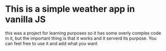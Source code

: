 # This is a simple weather app in vanilla JS
this was a project for learning purposes so it has some overly complex code in it, but the important thing is that it works and it serverd its purpose. You can
feel free to use it and add what you want
